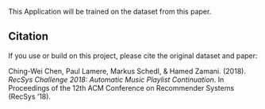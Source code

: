 This Application will be trained on the dataset from this paper. 

## Citation

If you use or build on this project, please cite the original dataset and paper:

Ching-Wei Chen, Paul Lamere, Markus Schedl, & Hamed Zamani. (2018). *RecSys Challenge 2018: Automatic Music Playlist Continuation*. In Proceedings of the 12th ACM Conference on Recommender Systems (RecSys ’18).
